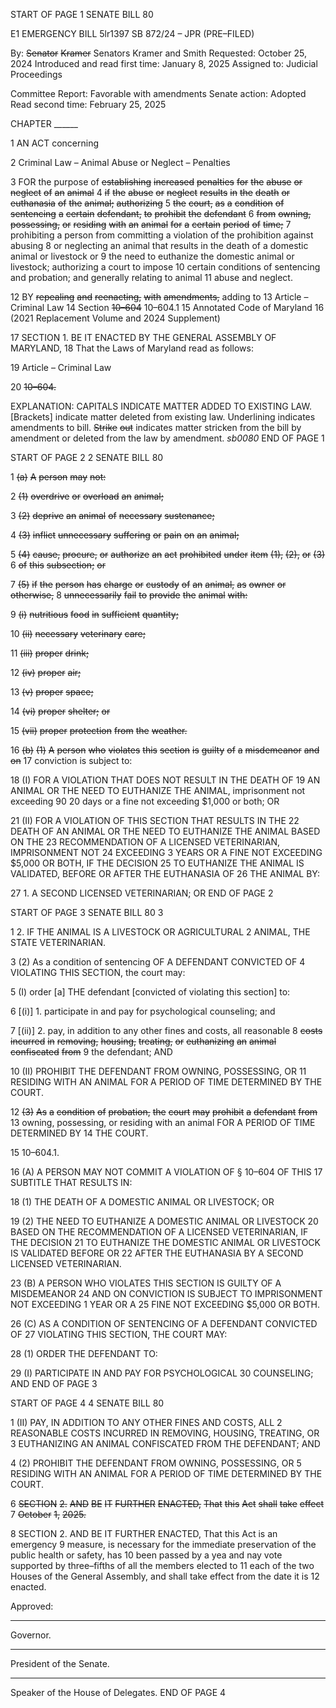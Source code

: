 START OF PAGE 1
SENATE BILL 80

E1 EMERGENCY BILL 5lr1397
SB 872/24 – JPR (PRE–FILED)

By: ~~Senator~~ ~~Kramer~~ Senators Kramer and Smith
Requested: October 25, 2024
Introduced and read first time: January 8, 2025
Assigned to: Judicial Proceedings

Committee Report: Favorable with amendments
Senate action: Adopted
Read second time: February 25, 2025

CHAPTER ______

1 AN ACT concerning

2 Criminal Law – Animal Abuse or Neglect – Penalties

3 FOR the purpose of ~~establishing~~ ~~increased~~ ~~penalties~~ ~~for~~ ~~the~~ ~~abuse~~ ~~or~~ ~~neglect~~ ~~of~~ ~~an~~ ~~animal~~
4 ~~if~~ ~~the~~ ~~abuse~~ ~~or~~ ~~neglect~~ ~~results~~ ~~in~~ ~~the~~ ~~death~~ ~~or~~ ~~euthanasia~~ ~~of~~ ~~the~~ ~~animal;~~ ~~authorizing~~
5 ~~the~~ ~~court,~~ ~~as~~ ~~a~~ ~~condition~~ ~~of~~ ~~sentencing~~ ~~a~~ ~~certain~~ ~~defendant,~~ ~~to~~ ~~prohibit~~ ~~the~~ ~~defendant~~
6 ~~from~~ ~~owning,~~ ~~possessing,~~ ~~or~~ ~~residing~~ ~~with~~ ~~an~~ ~~animal~~ ~~for~~ ~~a~~ ~~certain~~ ~~period~~ ~~of~~ ~~time;~~
7 prohibiting a person from committing a violation of the prohibition against abusing
8 or neglecting an animal that results in the death of a domestic animal or livestock or
9 the need to euthanize the domestic animal or livestock; authorizing a court to impose
10 certain conditions of sentencing and probation; and generally relating to animal
11 abuse and neglect.

12 BY ~~repealing~~ ~~and~~ ~~reenacting,~~ ~~with~~ ~~amendments,~~ adding to
13 Article – Criminal Law
14 Section ~~10–604~~ 10–604.1
15 Annotated Code of Maryland
16 (2021 Replacement Volume and 2024 Supplement)

17 SECTION 1. BE IT ENACTED BY THE GENERAL ASSEMBLY OF MARYLAND,
18 That the Laws of Maryland read as follows:

19 Article – Criminal Law

20 ~~10–604.~~

EXPLANATION: CAPITALS INDICATE MATTER ADDED TO EXISTING LAW.
[Brackets] indicate matter deleted from existing law.
Underlining indicates amendments to bill.
~~Strike~~ ~~out~~ indicates matter stricken from the bill by amendment or deleted from the law by
amendment. *sb0080*
END OF PAGE 1

START OF PAGE 2
2 SENATE BILL 80

1 ~~(a)~~ ~~A~~ ~~person~~ ~~may~~ ~~not:~~

2 ~~(1)~~ ~~overdrive~~ ~~or~~ ~~overload~~ ~~an~~ ~~animal;~~

3 ~~(2)~~ ~~deprive~~ ~~an~~ ~~animal~~ ~~of~~ ~~necessary~~ ~~sustenance;~~

4 ~~(3)~~ ~~inflict~~ ~~unnecessary~~ ~~suffering~~ ~~or~~ ~~pain~~ ~~on~~ ~~an~~ ~~animal;~~

5 ~~(4)~~ ~~cause,~~ ~~procure,~~ ~~or~~ ~~authorize~~ ~~an~~ ~~act~~ ~~prohibited~~ ~~under~~ ~~item~~ ~~(1),~~ ~~(2),~~ ~~or~~ ~~(3)~~
6 ~~of~~ ~~this~~ ~~subsection;~~ ~~or~~

7 ~~(5)~~ ~~if~~ ~~the~~ ~~person~~ ~~has~~ ~~charge~~ ~~or~~ ~~custody~~ ~~of~~ ~~an~~ ~~animal,~~ ~~as~~ ~~owner~~ ~~or~~ ~~otherwise,~~
8 ~~unnecessarily~~ ~~fail~~ ~~to~~ ~~provide~~ ~~the~~ ~~animal~~ ~~with:~~

9 ~~(i)~~ ~~nutritious~~ ~~food~~ ~~in~~ ~~sufficient~~ ~~quantity;~~

10 ~~(ii)~~ ~~necessary~~ ~~veterinary~~ ~~care;~~

11 ~~(iii)~~ ~~proper~~ ~~drink;~~

12 ~~(iv)~~ ~~proper~~ ~~air;~~

13 ~~(v)~~ ~~proper~~ ~~space;~~

14 ~~(vi)~~ ~~proper~~ ~~shelter;~~ ~~or~~

15 ~~(vii)~~ ~~proper~~ ~~protection~~ ~~from~~ ~~the~~ ~~weather.~~

16 ~~(b)~~ ~~(1)~~ ~~A~~ ~~person~~ ~~who~~ ~~violates~~ ~~this~~ ~~section~~ ~~is~~ ~~guilty~~ ~~of~~ ~~a~~ ~~misdemeanor~~ ~~and~~ ~~on~~
17 conviction is subject to:

18 (I) FOR A VIOLATION THAT DOES NOT RESULT IN THE DEATH OF
19 AN ANIMAL OR THE NEED TO EUTHANIZE THE ANIMAL, imprisonment not exceeding 90
20 days or a fine not exceeding $1,000 or both; OR

21 (II) FOR A VIOLATION OF THIS SECTION THAT RESULTS IN THE
22 DEATH OF AN ANIMAL OR THE NEED TO EUTHANIZE THE ANIMAL BASED ON THE
23 RECOMMENDATION OF A LICENSED VETERINARIAN, IMPRISONMENT NOT
24 EXCEEDING 3 YEARS OR A FINE NOT EXCEEDING $5,000 OR BOTH, IF THE DECISION
25 TO EUTHANIZE THE ANIMAL IS VALIDATED, BEFORE OR AFTER THE EUTHANASIA OF
26 THE ANIMAL BY:

27 1. A SECOND LICENSED VETERINARIAN; OR
END OF PAGE 2

START OF PAGE 3
SENATE BILL 80 3

1 2. IF THE ANIMAL IS A LIVESTOCK OR AGRICULTURAL
2 ANIMAL, THE STATE VETERINARIAN.

3 (2) As a condition of sentencing OF A DEFENDANT CONVICTED OF
4 VIOLATING THIS SECTION, the court may:

5 (I) order [a] THE defendant [convicted of violating this section] to:

6 [(i)] 1. participate in and pay for psychological counseling; and

7 [(ii)] 2. pay, in addition to any other fines and costs, all reasonable
8 ~~costs~~ ~~incurred~~ ~~in~~ ~~removing,~~ ~~housing,~~ ~~treating,~~ ~~or~~ ~~euthanizing~~ ~~an~~ ~~animal~~ ~~confiscated~~ ~~from~~
9 the defendant; AND

10 (II) PROHIBIT THE DEFENDANT FROM OWNING, POSSESSING, OR
11 RESIDING WITH AN ANIMAL FOR A PERIOD OF TIME DETERMINED BY THE COURT.

12 ~~(3)~~ ~~As~~ ~~a~~ ~~condition~~ ~~of~~ ~~probation,~~ ~~the~~ ~~court~~ ~~may~~ ~~prohibit~~ ~~a~~ ~~defendant~~ ~~from~~
13 owning, possessing, or residing with an animal FOR A PERIOD OF TIME DETERMINED BY
14 THE COURT.

15 10–604.1.

16 (A) A PERSON MAY NOT COMMIT A VIOLATION OF § 10–604 OF THIS
17 SUBTITLE THAT RESULTS IN:

18 (1) THE DEATH OF A DOMESTIC ANIMAL OR LIVESTOCK; OR

19 (2) THE NEED TO EUTHANIZE A DOMESTIC ANIMAL OR LIVESTOCK
20 BASED ON THE RECOMMENDATION OF A LICENSED VETERINARIAN, IF THE DECISION
21 TO EUTHANIZE THE DOMESTIC ANIMAL OR LIVESTOCK IS VALIDATED BEFORE OR
22 AFTER THE EUTHANASIA BY A SECOND LICENSED VETERINARIAN.

23 (B) A PERSON WHO VIOLATES THIS SECTION IS GUILTY OF A MISDEMEANOR
24 AND ON CONVICTION IS SUBJECT TO IMPRISONMENT NOT EXCEEDING 1 YEAR OR A
25 FINE NOT EXCEEDING $5,000 OR BOTH.

26 (C) AS A CONDITION OF SENTENCING OF A DEFENDANT CONVICTED OF
27 VIOLATING THIS SECTION, THE COURT MAY:

28 (1) ORDER THE DEFENDANT TO:

29 (I) PARTICIPATE IN AND PAY FOR PSYCHOLOGICAL
30 COUNSELING; AND
END OF PAGE 3

START OF PAGE 4
4 SENATE BILL 80

1 (II) PAY, IN ADDITION TO ANY OTHER FINES AND COSTS, ALL
2 REASONABLE COSTS INCURRED IN REMOVING, HOUSING, TREATING, OR
3 EUTHANIZING AN ANIMAL CONFISCATED FROM THE DEFENDANT; AND

4 (2) PROHIBIT THE DEFENDANT FROM OWNING, POSSESSING, OR
5 RESIDING WITH AN ANIMAL FOR A PERIOD OF TIME DETERMINED BY THE COURT.

6 ~~SECTION~~ ~~2.~~ ~~AND~~ ~~BE~~ ~~IT~~ ~~FURTHER~~ ~~ENACTED,~~ ~~That~~ ~~this~~ ~~Act~~ ~~shall~~ ~~take~~ ~~effect~~
7 ~~October~~ ~~1,~~ ~~2025.~~

8 SECTION 2. AND BE IT FURTHER ENACTED, That this Act is an emergency
9 measure, is necessary for the immediate preservation of the public health or safety, has
10 been passed by a yea and nay vote supported by three–fifths of all the members elected to
11 each of the two Houses of the General Assembly, and shall take effect from the date it is
12 enacted.

Approved:

________________________________________________________________________________
Governor.

________________________________________________________________________________
President of the Senate.

________________________________________________________________________________
Speaker of the House of Delegates.
END OF PAGE 4